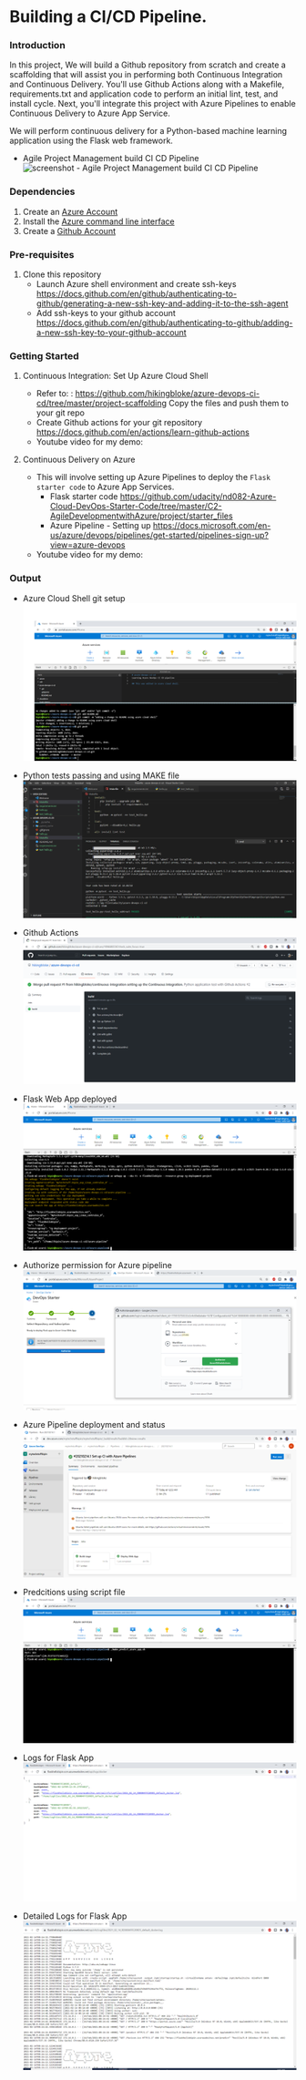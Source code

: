 # Building a CI/CD Pipeline.

### Introduction
In this project, We will build a Github repository from scratch and create a scaffolding that will assist you in performing both Continuous Integration and Continuous Delivery. You'll use Github Actions along with a Makefile, requirements.txt and application code to perform an initial lint, test, and install cycle. Next, you'll integrate this project with Azure Pipelines to enable Continuous Delivery to Azure App Service.

We will perform continuous delivery for a Python-based machine learning application using the Flask web framework.

- Agile Project Management build CI CD Pipeline
![screenshot - Agile Project Management build CI CD Pipeline](./output_images/building-a-ci-cd-pipeline?raw=true)

### Dependencies
1. Create an [Azure Account](https://portal.azure.com) 
2. Install the [Azure command line interface](https://docs.microsoft.com/en-us/cli/azure/install-azure-cli?view=azure-cli-latest)
3. Create a [Github Account](https://www.github.com)

### Pre-requisites
1. Clone this repository
    - Launch Azure shell environment and create ssh-keys
        https://docs.github.com/en/github/authenticating-to-github/generating-a-new-ssh-key-and-adding-it-to-the-ssh-agent
    - Add ssh-keys to your github account
        https://docs.github.com/en/github/authenticating-to-github/adding-a-new-ssh-key-to-your-github-account

### Getting Started
1. Continuous Integration: Set Up Azure Cloud Shell  
    - Refer to: : https://github.com/hikingbloke/azure-devops-ci-cd/tree/master/project-scaffolding
        Copy the files and push them to your git repo
    - Create Github actions for your git repository
        https://docs.github.com/en/actions/learn-github-actions
    - Youtube video for my demo:


2. Continuous Delivery on Azure
    - This will involve setting up Azure Pipelines to deploy the `Flask starter code` to Azure App Services.
        - Flask starter code 
            https://github.com/udacity/nd082-Azure-Cloud-DevOps-Starter-Code/tree/master/C2-AgileDevelopmentwithAzure/project/starter_files
        - Azure Pipeline - Setting up
            https://docs.microsoft.com/en-us/azure/devops/pipelines/get-started/pipelines-sign-up?view=azure-devops
    - Youtube video for my demo:

### Output

- Azure Cloud Shell git setup
![screenshot - Azure policy Tag creation](./output_images/1.azure-cloud-shell-git-setup-and-modify-files.png?raw=true)

- Python tests passing and using MAKE file
![screenshot - Python tests passing and using MAKE file](./output_images/2.passing-test-after-using-make-all.png?raw=true)

- Github Actions
![screenshot - Github Actions](./output_images/3.github-actions-continuous-integration.png?raw=true)

- Flask Web App deployed
![screenshot - Flask Web App deployed](./output_images/4.web-app-deployed.png?raw=true)

- Authorize permission for Azure pipeline
![screenshot - Authorize permission for Azure pipeline](./output_images/5.authorize-permissions.png?raw=true)

- Azure Pipeline deployment and status
![screenshot - Azure Pipeline deployment and status](./output_images/6.azure-pipeline-deployment-and-status.png?raw=true)

- Predcitions using script file
![screenshot - Predcitions using script file](./output_images/7.prediction-using-script-file.png?raw=true)

- Logs for Flask App
![screenshot - Logs for Flask App](./output_images/8.logs-for-running-application.png?raw=true)

- Detailed Logs for Flask App
![screenshot - Detailed Logs for Flask App](./output_images/9.logs-for-running-application.png?raw=true)